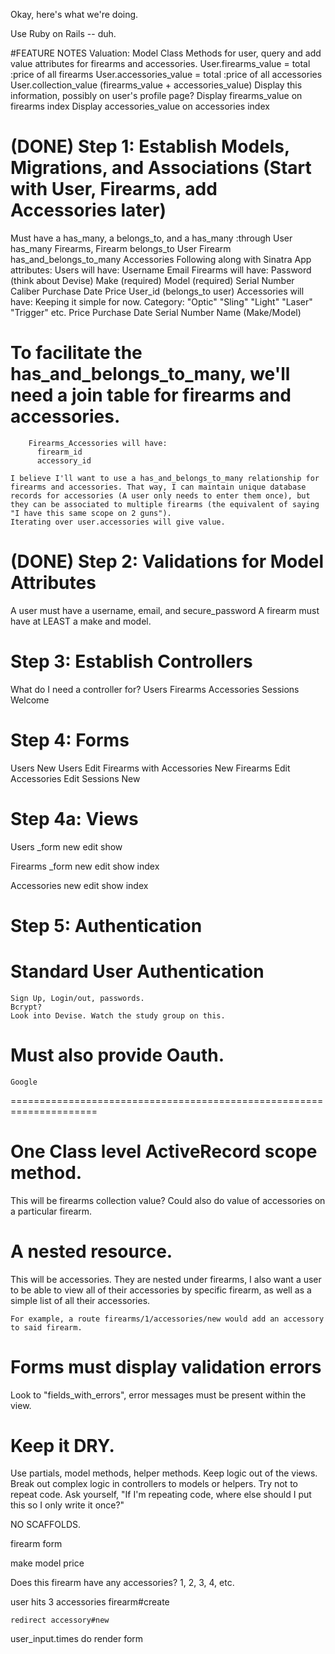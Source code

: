 Okay, here's what we're doing.

Use Ruby on Rails -- duh.

#FEATURE NOTES
  Valuation: Model Class Methods for user, query and add value attributes for firearms and accessories.
    User.firearms_value = total :price of all firearms
    User.accessories_value = total :price of all accessories
    User.collection_value (firearms_value + accessories_value)
  Display this information, possibly on user's profile page?
  Display firearms_value on firearms index
  Display accessories_value on accessories index

# (DONE) Step 1: Establish Models, Migrations, and Associations (Start with User, Firearms, add Accessories later)
  Must have a has_many, a belongs_to, and a has_many :through
  User has_many Firearms, Firearm belongs_to User
  Firearm has_and_belongs_to_many Accessories
    Following along with Sinatra App attributes:
      Users will have:
        Username
        Email
      Firearms will have:
        Password (think about Devise)
        Make (required)
        Model (required)
        Serial Number
        Caliber
        Purchase Date
        Price
        User_id (belongs_to user)
      Accessories will have:
        Keeping it simple for now.
        Category: "Optic" "Sling" "Light" "Laser" "Trigger" etc.
        Price
        Purchase Date
        Serial Number
        Name (Make/Model)
  # To facilitate the has_and_belongs_to_many, we'll need a join table for firearms and accessories.
        Firearms_Accessories will have:
          firearm_id
          accessory_id
    
    I believe I'll want to use a has_and_belongs_to_many relationship for firearms and accessories. That way, I can maintain unique database records for accessories (A user only needs to enter them once), but they can be associated to multiple firearms (the equivalent of saying "I have this same scope on 2 guns").
    Iterating over user.accessories will give value.

# (DONE) Step 2: Validations for Model Attributes
  A user must have a username, email, and secure_password
  A firearm must have at LEAST a make and model.

# Step 3: Establish Controllers
  What do I need a controller for?
    Users
    Firearms
    Accessories
    Sessions
    Welcome

# Step 4: Forms
  Users New
  Users Edit
  Firearms with Accessories New
  Firearms Edit
  Accessories Edit
  Sessions New

# Step 4a: Views
  Users
    _form
    new
    edit
    show
    
  Firearms
    _form
    new
    edit
    show
    index

  Accessories
    new
    edit
    show
    index
  

# Step 5: Authentication
  # Standard User Authentication
    Sign Up, Login/out, passwords.
    Bcrypt?
    Look into Devise. Watch the study group on this.

  # Must also provide Oauth.
    Google


=====================================================================

# One Class level ActiveRecord scope method.
  This will be firearms collection value?
  Could also do value of accessories on a particular firearm.

# A nested resource.
  This will be accessories. They are nested under firearms, I also want a user to be able to view all of their accessories by specific firearm, as well as a simple list of all their accessories.

    For example, a route firearms/1/accessories/new would add an accessory to said firearm.

# Forms must display validation errors
  Look to "fields_with_errors", error messages must be present within the view.

# Keep it DRY.
  Use partials, model methods, helper methods. Keep logic out of the views. Break out complex logic in controllers to models or helpers.
  Try not to repeat code. Ask yourself, "If I'm repeating code, where else should I put this so I only write it once?"

NO SCAFFOLDS.

firearm form

  make
  model
  price

  Does this firearm have any accessories?
    1, 2, 3, 4, etc.

  user hits 3 accessories
    firearm#create

    redirect accessory#new

  user_input.times do render form














